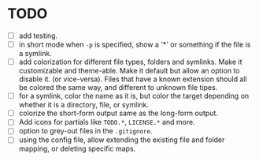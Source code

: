 # TODO

- [ ] add testing.
- [ ] in short mode when `-p` is specified, show a '*' or something if the file
is a symlink.
- [ ] add colorization for different file types, folders and symlinks. Make it
customizable and theme-able. Make it default but allow an option to disable it.
(or vice-versa). Files that have a known extension should all be colored the
same way, and different to unknown file tipes.
- [ ] for a symlink, color the name as it is, but color the target depending on
whether it is a directory, file, or symlink.
- [ ] colorize the short-form output same as the long-form output.
- [ ] Add icons for partials like `TODO.*`, `LICENSE.*` and more.
- [ ] option to  grey-out files in the `.gitignore`.
- [ ] using the config file, allow extending the existing file and
folder mapping, or deleting specific maps.
